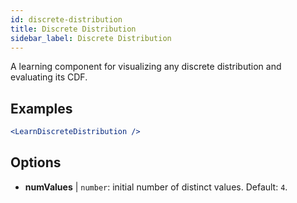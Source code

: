 ```yaml
---
id: discrete-distribution
title: Discrete Distribution
sidebar_label: Discrete Distribution
---
```


A learning component for visualizing any discrete distribution and evaluating its CDF.

## Examples

```jsx live
<LearnDiscreteDistribution />
```

## Options

* __numValues__ | `number`: initial number of distinct values. Default: `4`.
